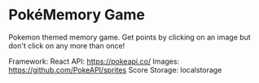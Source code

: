 # PokéMemory Game

Pokemon themed memory game.
Get points by clicking on an image but don't click on any more than once!

Framework: React
API: https://pokeapi.co/
Images: https://github.com/PokeAPI/sprites
Score Storage: localstorage
